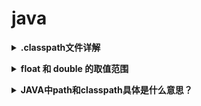# java

<b><details><summary>.classpath文件详解</summary></b>

.classpath文件用于记录项目编译环境的所有信息，包括：源文件路径、编译后class文件存放路径、依赖的jar包路径、运行的容器信息、依赖的外部project等信息。如果把该文件删除，则eclipse不能讲该工程识别为一个正常的java工程，仅仅当做普通的文件夹而导致不能正常运行。

1.kind="src"

src：即source 源文件，代表的是一个源文件，path=”src”是一个相对路径，相对.classpath文件本身，即path=”src”表示文件夹src与.classpath在同一个目录，且代表源文件

2.kind="output"

output用于指定java源文件编译后的class文件存放路径

3.kind="con"

con即是container,就是程序运行的容器，或者就说是运行环境也OK，它实际上是在Myeclipse最初的时候要配置installed JREs中指定（一般情况下我们指定的是JDK），但是这里实际使用的是JDK下的JRE中的jar包，就是JDK_HOME/jre/lib就是对应的这条语句。

</details>

<b><details><summary>float 和 double 的取值范围</summary></b>

</details>

<b><details><summary>JAVA中path和classpath具体是什么意思？</summary></b>

path 路径，是java编译时需要调用的程序（如java，javac等）所在的地方
classpath 类的路径，在编译运行java程序时，如果有调用到其他类的时候，在classpath中寻找需要的类。

</details>


